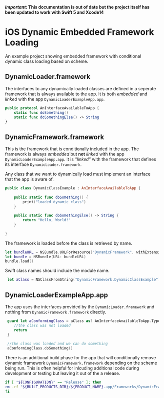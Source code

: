 **_Important_: This documentation is out of date but the project itself has been updated to work with Swift 5 and Xcode14**


# iOS Dynamic Embedded Framework Loading

An example project showing embedded framework with conditional dynamic class loading based on scheme.

## DynamicLoader.framework
The interfaces to any dynamically loaded classes are defined in a seperate framework that is always available to the app.  It is both *embedded* and *linked* with the app `DynamicLoaderExampleApp.app`.

```swift
public protocol AnInterfaceAvailableToApp {
    static func doSomething()
    static func doSomethingElse() -> String
}
```

## DynamicFramework.framework
This is the framework that is conditionally included in the app.  The framework is always *embedded* but **not** *linked* with the app `DynamicLoaderExampleApp.app`. It is *"linked"* with the framework that defines its interface `DynamicLoader.framework`.

Any class that we want to dynamically load must implement an interface that the app is aware of.

```swift
public class DynamicClassExample : AnInterfaceAvailableToApp {
    
    public static func doSomething() {
        print("loaded dynamic class")
    }
    
    public static func doSomethingElse() -> String {
        return "Hello, World!"
    }
    
}
```

The framework is loaded before the class is retrieved by name.
```swift
let bundleURL = NSBundle.URLForResource("DynamicFramework", withExtension: "framework", subdirectory: "Frameworks", inBundleWithURL: NSBundle.mainBundle().bundleURL)
let bundle = NSBundle(URL: bundleURL)
bundle.load()
```

Swift class names should include the module name.
```swift
 let aClass = NSClassFromString("DynamicFramework.DynamicClassExample")
```

## DynamicLoaderExampleApp.app
The app uses the interfaces provided by the `DynamicLoader.framework` and nothing from `DynamicFramework.framework` directly.
```swift
 guard let aConformingClass = aClass as? AnInterfaceAvailableToApp.Type else {
    //the class was not loaded
    return
 }
 
 //the class was loaded and we can do something
 aConformingClass.doSomething()
```

There is an additional build phase for the app that will conditionally remove dynamic framework `DynamicFramework.framework` depending on the scheme being run.  This is often helpful for inlcuding additional code during development or testing but leaving it out of the a release.
```bash
if [ "${CONFIGURATION}" == "Release" ]; then
rm -rf "${BUILT_PRODUCTS_DIR}/${PRODUCT_NAME}.app/Frameworks/DynamicFramework.framework"
fi
```
